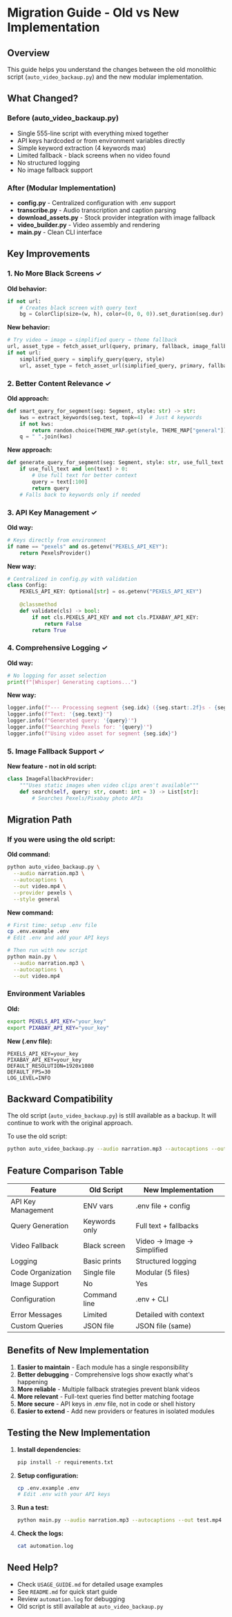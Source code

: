 # Migration Guide - Old vs New Implementation

## Overview

This guide helps you understand the changes between the old monolithic script (`auto_video_backaup.py`) and the new modular implementation.

## What Changed?

### Before (auto_video_backaup.py)
- Single 555-line script with everything mixed together
- API keys hardcoded or from environment variables directly
- Simple keyword extraction (4 keywords max)
- Limited fallback - black screens when no video found
- No structured logging
- No image fallback support

### After (Modular Implementation)
- **config.py** - Centralized configuration with .env support
- **transcribe.py** - Audio transcription and caption parsing
- **download_assets.py** - Stock provider integration with image fallback
- **video_builder.py** - Video assembly and rendering
- **main.py** - Clean CLI interface

## Key Improvements

### 1. No More Black Screens ✓

**Old behavior:**
```python
if not url:
    # Creates black screen with query text
    bg = ColorClip(size=(w, h), color=(0, 0, 0)).set_duration(seg.dur)
```

**New behavior:**
```python
# Try video → image → simplified query → theme fallback
url, asset_type = fetch_asset_url(query, primary, fallback, image_fallback)
if not url:
    simplified_query = simplify_query(query, style)
    url, asset_type = fetch_asset_url(simplified_query, primary, fallback, image_fallback)
```

### 2. Better Content Relevance ✓

**Old approach:**
```python
def smart_query_for_segment(seg: Segment, style: str) -> str:
    kws = extract_keywords(seg.text, topk=4)  # Just 4 keywords
    if not kws:
        return random.choice(THEME_MAP.get(style, THEME_MAP["general"]))
    q = " ".join(kws)
```

**New approach:**
```python
def generate_query_for_segment(seg: Segment, style: str, use_full_text: bool = True) -> str:
    if use_full_text and len(text) > 0:
        # Use full text for better context
        query = text[:100]
        return query
    # Falls back to keywords only if needed
```

### 3. API Key Management ✓

**Old way:**
```python
# Keys directly from environment
if name == "pexels" and os.getenv("PEXELS_API_KEY"):
    return PexelsProvider()
```

**New way:**
```python
# Centralized in config.py with validation
class Config:
    PEXELS_API_KEY: Optional[str] = os.getenv("PEXELS_API_KEY")
    
    @classmethod
    def validate(cls) -> bool:
        if not cls.PEXELS_API_KEY and not cls.PIXABAY_API_KEY:
            return False
        return True
```

### 4. Comprehensive Logging ✓

**Old way:**
```python
# No logging for asset selection
print(f"[Whisper] Generating captions...")
```

**New way:**
```python
logger.info(f"--- Processing segment {seg.idx} ({seg.start:.2f}s - {seg.end:.2f}s) ---")
logger.info(f"Text: '{seg.text}'")
logger.info(f"Generated query: '{query}'")
logger.info(f"Searching Pexels for: '{query}'")
logger.info(f"Using video asset for segment {seg.idx}")
```

### 5. Image Fallback Support ✓

**New feature - not in old script:**
```python
class ImageFallbackProvider:
    """Uses static images when video clips aren't available"""
    def search(self, query: str, count: int = 3) -> List[str]:
        # Searches Pexels/Pixabay photo APIs
```

## Migration Path

### If you were using the old script:

**Old command:**
```bash
python auto_video_backaup.py \
  --audio narration.mp3 \
  --autocaptions \
  --out video.mp4 \
  --provider pexels \
  --style general
```

**New command:**
```bash
# First time: setup .env file
cp .env.example .env
# Edit .env and add your API keys

# Then run with new script
python main.py \
  --audio narration.mp3 \
  --autocaptions \
  --out video.mp4
```

### Environment Variables

**Old:**
```bash
export PEXELS_API_KEY="your_key"
export PIXABAY_API_KEY="your_key"
```

**New (.env file):**
```env
PEXELS_API_KEY=your_key
PIXABAY_API_KEY=your_key
DEFAULT_RESOLUTION=1920x1080
DEFAULT_FPS=30
LOG_LEVEL=INFO
```

## Backward Compatibility

The old script (`auto_video_backaup.py`) is still available as a backup. It will continue to work with the original approach.

To use the old script:
```bash
python auto_video_backaup.py --audio narration.mp3 --autocaptions --out video.mp4
```

## Feature Comparison Table

| Feature | Old Script | New Implementation |
|---------|-----------|-------------------|
| API Key Management | ENV vars | .env file + config |
| Query Generation | Keywords only | Full text + fallbacks |
| Video Fallback | Black screen | Video → Image → Simplified |
| Logging | Basic prints | Structured logging |
| Code Organization | Single file | Modular (5 files) |
| Image Support | No | Yes |
| Configuration | Command line | .env + CLI |
| Error Messages | Limited | Detailed with context |
| Custom Queries | JSON file | JSON file (same) |

## Benefits of New Implementation

1. **Easier to maintain** - Each module has a single responsibility
2. **Better debugging** - Comprehensive logs show exactly what's happening
3. **More reliable** - Multiple fallback strategies prevent blank videos
4. **More relevant** - Full-text queries find better matching footage
5. **More secure** - API keys in .env file, not in code or shell history
6. **Easier to extend** - Add new providers or features in isolated modules

## Testing the New Implementation

1. **Install dependencies:**
   ```bash
   pip install -r requirements.txt
   ```

2. **Setup configuration:**
   ```bash
   cp .env.example .env
   # Edit .env with your API keys
   ```

3. **Run a test:**
   ```bash
   python main.py --audio narration.mp3 --autocaptions --out test.mp4 --log-level DEBUG
   ```

4. **Check the logs:**
   ```bash
   cat automation.log
   ```

## Need Help?

- Check `USAGE_GUIDE.md` for detailed usage examples
- See `README.md` for quick start guide
- Review `automation.log` for debugging
- Old script is still available at `auto_video_backaup.py`
